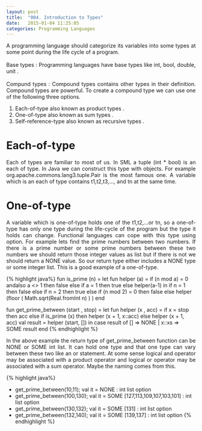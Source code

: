 ```yaml
---
layout: post
title:  "004. Introduction to Types"
date:   2015-01-04 11:25:05
categories: Programming Languages
---
```

<p align="justify">
A programming language should categorize its variables into some types at some point during the life cycle of 
a program. 
<br>
<br>
Base types : Programming languages have base types like int, bool, double, unit .
<br>
<br>
Compund types :  Compound types contains other types in their definition. Compound types are powerful.
To create a compound type we can use one of the following three options.
<br>
</p>

1. Each-of-type also known as product types . 
2. One-of-type also known as sum types . 
3. Self-reference-type also known as  recursive types . 

# Each-of-type #
<p align="justify">
Each of types are familiar to most of us. In SML a tuple (int * bool) is an each of type. In Java we can 
construct this type with objects. For example org.apache.commons.lang3.tuple.Pair<L,R> is the most famous one.
A variable which is an each of type contains t1,t2,t3,..., and tn at the same time.
</p>

# One-of-type #
<p align="justify">
A variable which is one-of-type holds one of the t1,t2,...or tn, so a one-of-type has only one type 
during the life-cycle of the program but the type it holds can change. Functional languages can cope
with this type using option. For example lets find the prime numbers between two numbers. If there is 
a prime number or some prime numbers between these two numbers we should return those integer values 
as list but if there is not we should return a NONE value. So our return type either includes a NONE type 
or some integer list. 
This is a good example of a one-of-type.
</p>

{% highlight  java%}
fun is_prime (n) = 
    let
	fun helper (a) =
	    if (n mod a) = 0 andalso a <> 1 
	    then false
	    else
		if a = 1
		then true
		else
		    helper(a-1)
    in
	if n = 1 
	then false
	else
	    if n = 2
	    then true
	    else 
		if (n mod 2) = 0
		then false
		else
		    helper (floor ( Math.sqrt(Real.fromInt n) ) )
    end

fun get_prime_between (start , stop) =
    let
	fun helper (x , acc) =
	    if x = stop
	    then acc
	    else 
		if is_prime (x)
		then helper (x + 1, x::acc)
		else helper (x + 1, acc)
	val result = helper (start, [])
    in
	case result of
	    [] => NONE
	  | x::xs => SOME result 
    end
{% endhighlight %}

<p align="justify">
In the above example the return type of get_prime_between function can be NONE or SOME int list. It can hold one type and that 
one type can vary between these two like an or statement.
At some sense logical and operator may be associated with a product operator and logical or operator may be associated with a sum operator.
Maybe the naming comes from this.
</p>

{% highlight  java%}
- get_prime_between(10,11);
val it = NONE : int list option
- get_prime_between(100,130);
val it = SOME [127,113,109,107,103,101] : int list option
- get_prime_between(130,132);
val it = SOME [131] : int list option
- get_prime_between(132,140);
val it = SOME [139,137] : int list option
{% endhighlight %}